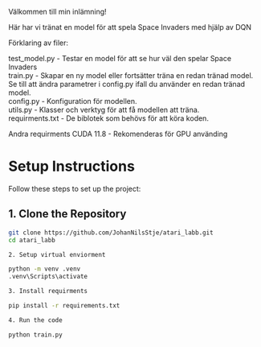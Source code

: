 Välkommen till min inlämning!

Här har vi tränat en model för att spela Space Invaders med hjälp av DQN

Förklaring av filer:

test_model.py - Testar en model för att se hur väl den spelar Space Invaders<br>
train.py - Skapar en ny model eller fortsätter träna en redan tränad model. Se till att ändra parametrer i config.py ifall du använder en redan tränad model.<br>
config.py - Konfiguration för modellen.<br>
utils.py - Klasser och verktyg för att få modellen att träna.<br>
requirments.txt - De biblotek som behövs för att köra koden.<br>

Andra requirments
CUDA 11.8 - Rekomenderas för GPU använding


# Setup Instructions

Follow these steps to set up the project:

## 1. Clone the Repository

```bash
git clone https://github.com/JohanNilsStje/atari_labb.git
cd atari_labb

2. Setup virtual enviorment

python -m venv .venv
.venv\Scripts\activate

3. Install requirments

pip install -r requirements.txt

4. Run the code

python train.py
